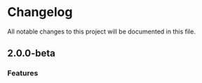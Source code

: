 # Changelog

All notable changes to this project will be documented in this file.

## 2.0.0-beta


### Features
